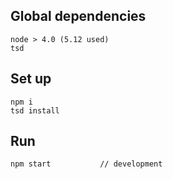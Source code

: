 ## Global dependencies
```
node > 4.0 (5.12 used)
tsd
```

## Set up
```
npm i
tsd install
```

## Run
```
npm start			// development
```
